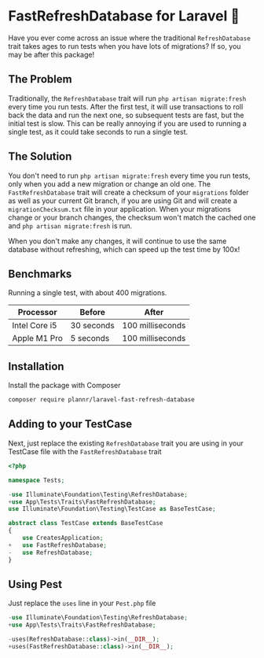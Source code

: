 # FastRefreshDatabase for Laravel 🚀

Have you ever come across an issue where the traditional `RefreshDatabase` trait takes ages to run tests when you have lots of migrations? If so, you may be after this package!

## The Problem
Traditionally, the `RefreshDatabase` trait will run `php artisan migrate:fresh` every time you run tests. After the first test, it will use transactions to roll back the data and run the next one, so subsequent tests are fast, but the initial test is slow. This can  be really annoying if you are used to running a single test, as it could take seconds to run a single test.

## The Solution
You don't need to run `php artisan migrate:fresh` every time you run tests, only when you add a new migration or change an old one. The `FastRefreshDatabase` trait will create a checksum of your `migrations` folder as well as your current Git branch, if you are using Git and will create a `migrationChecksum.txt` file in your application. When your migrations change or your branch changes, the checksum won't match the cached one and `php artisan migrate:fresh` is run.

When you don't make any changes, it will continue to use the same database without refreshing, which can speed up the test time by 100x!

## Benchmarks
Running a single test, with about 400 migrations.

| Processor     | Before     | After |
|---------------|------------|-------|
| Intel Core i5 | 30 seconds | 100 milliseconds |
| Apple M1 Pro  | 5 seconds  | 100 milliseconds |

## Installation

Install the package with Composer

```bash
composer require plannr/laravel-fast-refresh-database
```

## Adding to your TestCase
Next, just replace the existing `RefreshDatabase` trait you are using in your TestCase file with the `FastRefreshDatabase` trait

```php
<?php

namespace Tests;

-use Illuminate\Foundation\Testing\RefreshDatabase;
+use App\Tests\Traits\FastRefreshDatabase;
use Illuminate\Foundation\Testing\TestCase as BaseTestCase;

abstract class TestCase extends BaseTestCase
{
    use CreatesApplication;
+   use FastRefreshDatabase;
-   use RefreshDatabase;
}
```

## Using Pest
Just replace the `uses` line in your `Pest.php` file

```php
-use Illuminate\Foundation\Testing\RefreshDatabase;
+use App\Tests\Traits\FastRefreshDatabase;

-uses(RefreshDatabase::class)->in(__DIR__);
+uses(FastRefreshDatabase::class)->in(__DIR__);
```

